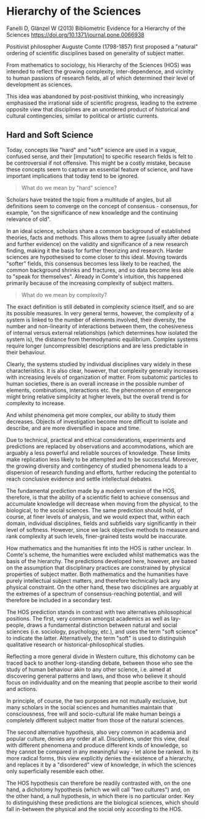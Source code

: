 # Hierarchy of the Sciences

Fanelli D, Glänzel W (2013)
Bibliometric Evidence for a Hierarchy of the Sciences
https://doi.org/10.1371/journal.pone.0066938

Positivist philosopher Auguste Comte (1798-1857) first proposed a "natural" ordering of scientific disciplines based on generality of subject matter.

From mathematics to sociology, his Hierarchy of the Sciences (HOS) was intended to reflect the growing complexity, inter-dependence, and vicinity to human passions of research fields, all of which determined their level of development as sciences.

This idea was abandoned by post-positivist thinking, who increasingly emphasised the irrational side of scientific progress, leading to the extreme opposite view that disciplines are an unordered product of historical and cultural contingencies, similar to political or artistic currents.

## Hard and Soft Science

Today, concepts like "hard" and "soft" science are used in a vague, confused sense, and their [imputation] to specific research fields is felt to be controversial if not offensive. This might be a costly mistake, because these concepts seem to capture an essential feature of science, and have important implications that today tend to be ignored.

>What do we mean by "hard" science?

Scholars have treated the topic from a multitude of angles, but all definitions seem to converge on the concept of consensus - consensus, for example, "on the significance of new knowledge and the continuing relevance of old".

In an ideal science, scholars share a common background of established theories, facts and methods. This allows them to agree (usually after debate and further evidence) on the validity and significance of a new research finding, making it the basis for further theorizing and research. Harder sciences are hypothesised to come closer to this ideal. Moving towards "softer" fields, this consensus becomes less likely to be reached, the common background shrinks and fractures, and so data become less able to "speak for themselves". Already in Comte's intuition, this happened primarily because of the increasing complexity of subject matters.

>What do we mean by complexity?

The exact definition is still debated in complexity science itself, and so are its possible measures. In very general terms, however, the complexity of a system is linked to the number of elements involved, their diversity, the number and non-linearity of interactions between them, the cohesiveness of internal versus external relationships (which determines how isolated the system is), the distance from thermodynamic equilibrium. Complex systems require longer (uncompressible) descriptions and are less predictable in their behaviour.

Clearly, the systems studied by individual disciplines vary widely in these characteristics. It is also clear, however, that complexity generally increases with increasing levels of organization of matter. From subatomic particles to human societies, there is an overall increase in the possible number of elements, combinations, interactions etc. the phenomenon of emergence might bring relative simplicity at higher levels, but the overall trend is for complexity to increase.

And whilst phenomena get more complex, our ability to study them decreases. Objects of investigation become more difficult to isolate and describe, and are more diversified in space and time.

Due to technical, practical and ethical considerations, experiments and predictions are replaced by observations and accommodations, which are arguably a less powerful and reliable sources of knowledge. These limits make replication less likely to be attempted and to be successful. Moreover, the growing diversity and contingency of studied phenomena leads to a dispersion of research funding and efforts, further reducing the potential to reach conclusive evidence and settle intellectual debates.

The fundamental prediction made by a modern version of the HOS, therefore, is that the ability of a scientific field to achieve consensus and accumulate knowledge will decrease when moving from the physical, to the biological, to the social sciences. The same prediction should hold, of course, at finer levels of analysis, and we would expect that, within each domain, individual disciplines, fields and subfields vary significantly in their level of softness. However, since we lack objective methods to measure and rank complexity at such levels, finer-grained tests would be inaccurate.

How mathematics and the humanities fit into the HOS is rather unclear. In Comte's scheme, the humanities were excluded whilst mathematics was the basis of the hierarchy. The predictions developed here, however, are based on the assumption that disciplinary practices are constrained by physical properties of subject matter. Both mathematics and the humanities have purely intellectual subject matters, and therefore technically lack any physical constraint. On the other hand, these two disciplines are arguably at the extremes of a spectrum of consensus-reaching potential, and will therefore be included in a secondary test.

The HOS prediction stands in contrast with two alternatives philosophical positions. The first, very common amongst academics as well as lay-people, draws a fundamental distinction between natural and social sciences (i.e. sociology, psychology, etc.), and uses the term "soft science" to indicate the latter. Alternatively, the term "soft" is used to distinguish qualitative research or historical-philosophical studies. 

Reflecting a more general divide in Western culture, this dichotomy can be traced back to another long-standing debate, between those who see the study of human behaviour akin to any other science, i.e. aimed at discovering general patterns and laws, and those who believe it should focus on individuality and on the meaning that people ascribe to their world and actions.

In principle, of course, the two purposes are not mutually exclusive, but many scholars in the social sciences and humanities maintain that consciousness, free will and socio-cultural life make human beings a completely different subject matter from those of the natural sciences.

The second alternative hypothesis, also very common in academia and popular culture, denies any order at all. Disciplines, under this view, deal with different phenomena and produce different kinds of knowledge, so they cannot be compared in any meaningful way - let alone be ranked. In its more radical forms, this view explicitly denies the existence of a hierarchy, and replaces it by a "disordered" view of knowledge, in which the sciences only superficially resemble each other.

The HOS hypothesis can therefore be readily contrasted with, on the one hand, a dichotomy hypothesis (which we will call "two cultures") and, on the other hand, a null hypothesis, in which there is no particular order. Key to distinguishing these predictions are the biological sciences, which should fall in-between the physical and the social only according to the HOS.
